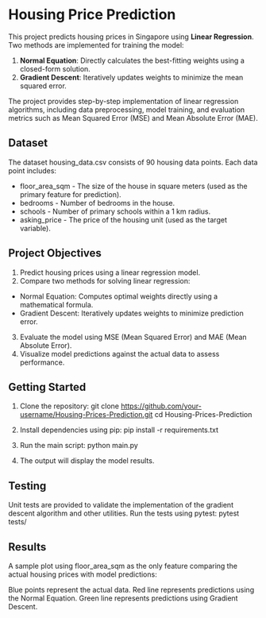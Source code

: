 # Housing Price Prediction

This project predicts housing prices in Singapore using **Linear Regression**. Two methods are implemented for training the model:
1. **Normal Equation**: Directly calculates the best-fitting weights using a closed-form solution.
2. **Gradient Descent**: Iteratively updates weights to minimize the mean squared error.

The project provides step-by-step implementation of linear regression algorithms, including data preprocessing, model training, and evaluation metrics such as Mean Squared Error (MSE) and Mean Absolute Error (MAE).

## Dataset
The dataset housing_data.csv consists of 90 housing data points. Each data point includes:
- floor_area_sqm - The size of the house in square meters (used as the primary feature for prediction).
- bedrooms - Number of bedrooms in the house.
- schools - Number of primary schools within a 1 km radius.
- asking_price - The price of the housing unit (used as the target variable).

## Project Objectives

1. Predict housing prices using a linear regression model.
2. Compare two methods for solving linear regression:
- Normal Equation: Computes optimal weights directly using a mathematical formula.
- Gradient Descent: Iteratively updates weights to minimize prediction error.
3. Evaluate the model using MSE (Mean Squared Error) and MAE (Mean Absolute Error).
4. Visualize model predictions against the actual data to assess performance.

## Getting Started
1. Clone the repository:
git clone https://github.com/your-username/Housing-Prices-Prediction.git
cd Housing-Prices-Prediction

2. Install dependencies using pip:
pip install -r requirements.txt

3. Run the main script:
python main.py

4. The output will display the model results.

## Testing
Unit tests are provided to validate the implementation of the gradient descent algorithm and other utilities. Run the tests using pytest:
pytest tests/

## Results
A sample plot using floor_area_sqm as the only feature comparing the actual housing prices with model predictions:

Blue points represent the actual data.
Red line represents predictions using the Normal Equation.
Green line represents predictions using Gradient Descent.
